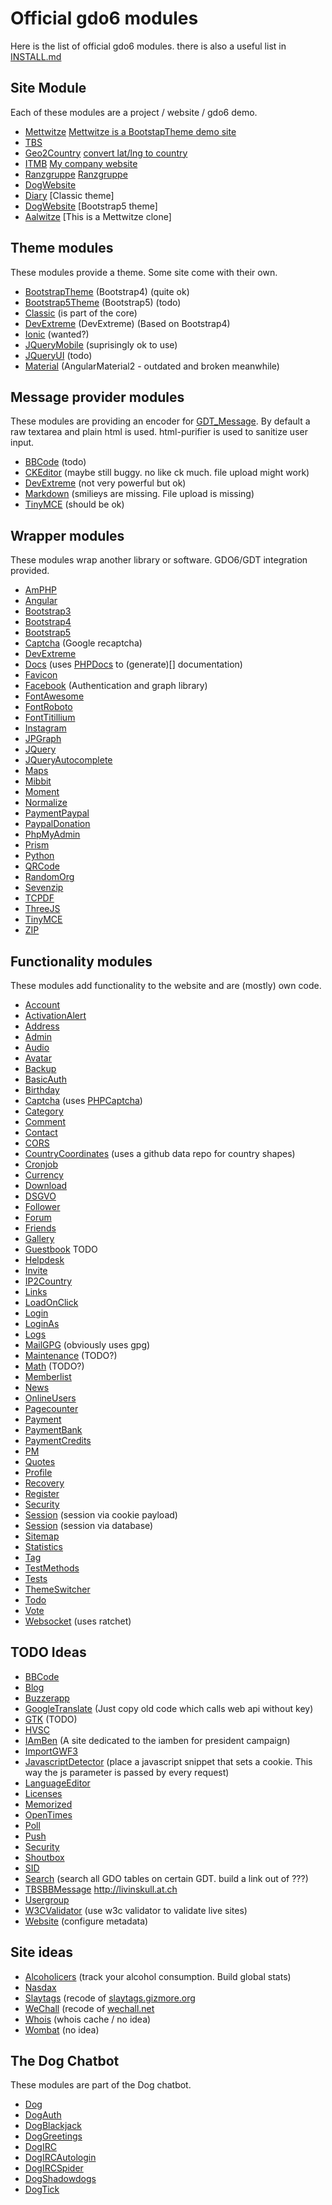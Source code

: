 # Official gdo6 modules

Here is the list of official gdo6 modules.
there is also a useful list in [INSTALL.md](https://github.com/gizmore/gdo6/blob/master/DOCS/INSTALL.md)


## Site Module

Each of these modules are a project / website / gdo6 demo.

 - [Mettwitze](https://github.com/gizmore/gdo6-mettwitze) [Mettwitze is a BootstapTheme demo site](https://mettwitze.gizmore.org)
 - [TBS](https://github.com/gizmore/gdo6-tbs)
 - [Geo2Country](https://github.com/gizmore/gdo6-geo2country) [convert lat/lng to country](http://geo2country.gizmore.org)
 - [ITMB](https://github.com/gizmore/gdo6-itmb) [My company website](https://service.busch-peine.de)
 - [Ranzgruppe](https://github.com/gizmore/gdo6-ranzgruppe) [Ranzgruppe](https://ranzgruppe.com)
 - [DogWebsite](https://github.com/gizmore/gdo6-dog-website)
 - [Diary](https://diary.gizmore.org) [Classic theme]
 - [DogWebsite](https://dog.gizmore.org) [Bootstrap5 theme]
 - [Aalwitze](https://aalwitze.gizmore.org) [This is a Mettwitze clone]


## Theme modules

These modules provide a theme. Some site come with their own.

 - [BootstrapTheme](https://github.com/gizmore/gdo6-bootstrap-theme) (Bootstrap4) (quite ok)
 - [Bootstrap5Theme](https://github.com/gizmore/gdo6-bootstrap5-theme) (Bootstrap5) (todo)
 - [Classic]() (is part of the core)
 - [DevExtreme](https://github.com/gizmore/gdo6-dev-extreme) (DevExtreme) (Based on Bootstrap4)
 - [Ionic]() (wanted?)
 - [JQueryMobile](https://github.com/gizmore/gdo6-jquery-mobile) (suprisingly ok to use)
 - [JQueryUI](https://github.com/gizmore/gdo6-jquery-ui) (todo)
 - [Material](https://github.com/gizmore/gdo6-material) (AngularMaterial2 - outdated and broken meanwhile)


## Message provider modules

These modules are providing an encoder for [GDT_Message](https://github.com/gizmore/gdo6/blob/master/GDO/UI/GDT_Message.php). By default a raw textarea and plain html is used. html-purifier is used to sanitize user input.

 - [BBCode](https://github.com/gizmore/gdo6-bbcode) (todo)
 - [CKEditor](https://github.com/gizmore/gdo6-ckeditor) (maybe still buggy. no like ck much. file upload might work)
 - [DevExtreme](https://github.com/gizmore/gdo6-dev-extreme) (not very powerful but ok)
 - [Markdown](https://github.com/gizmore/gdo6-markdown) (smilieys are missing. File upload is missing)
 - [TinyMCE](https://github.com/gizmore/gdo6-tinymce) (should be ok)
 

## Wrapper modules

These modules wrap another library or software. GDO6/GDT integration provided.

 - [AmPHP](https://github.com/gizmore/gdo6-amphp)
 - [Angular](https://github.com/gizmore/gdo6-angular)
 - [Bootstrap3](https://github.com/gizmore/gdo6-bootstrap3)
 - [Bootstrap4](https://github.com/gizmore/gdo6-bootstrap)
 - [Bootstrap5](https://github.com/gizmore/gdo6-bootstrap5)
 - [Captcha](https://github.com/gizmore/gdo6-recaptcha2) (Google recaptcha)
 - [DevExtreme](https://github.com/gizmore/gdo6-dev-extreme)
 - [Docs](https://github.com/gizmore/gdo6-docs) (uses [PHPDocs](https://phpdoc.org/) to (generate)[] documentation)
 - [Favicon](https://github.com/gizmore/gdo6-favicon)
 - [Facebook](https://github.com/gizmore/gdo6-facebook) (Authentication and graph library)
 - [FontAwesome](https://github.com/gizmore/gdo6-font-awesome)
 - [FontRoboto](https://github.com/gizmore/gdo6-font-roboto)
 - [FontTitillium](https://github.com/gizmore/gdo6-font-titillium)
 - [Instagram](https://github.com/gizmore/gdo6-instagram)
 - [JPGraph](https://github.com/gizmore/gdo6-jpgraph)
 - [JQuery](https://github.com/gizmore/gdo6-jquery)
 - [JQueryAutocomplete](https://github.com/gizmore/gdo6-jquery-autocomplete)
 - [Maps](https://github.com/gizmore/gdo6-maps)
 - [Mibbit](https://github.com/gizmore/gdo6-mibbit)
 - [Moment](https://github.com/gizmore/gdo6-moment)
 - [Normalize](https://github.com/gizmore/gdo6-normalize)
 - [PaymentPaypal](https://github.com/gizmore/gdo6-payment-paypal)
 - [PaypalDonation](https://github.com/gizmore/gdo6-paypal-donation)
 - [PhpMyAdmin](https://github.com/gizmore/gdo6-pma)
 - [Prism](https://github.com/gizmore/gdo6-prism)
 - [Python](https://github.com/gizmore/gdo6-python)
 - [QRCode](https://github.com/gizmore/gdo6-qrcode)
 - [RandomOrg](https://github.com/gizmore/gdo6-random-org)
 - [Sevenzip](https://github.com/gizmore/gdo6-sevenzip)
 - [TCPDF](https://github.com/gizmore/gdo6-tcpdf)
 - [ThreeJS](https://github.com/gizmore/gdo6-three-js)
 - [TinyMCE](https://github.com/gizmore/gdo6-tinymce)
 - [ZIP](https://github.com/gizmore/gdo6-zip)


## Functionality modules

These modules add functionality to the website and are (mostly) own code.

 - [Account](https://github.com/gizmore/gdo6-account)
 - [ActivationAlert](https://github.com/gizmore/gdo6-activation-alert)
 - [Address](https://github.com/gizmore/gdo6-address)
 - [Admin](https://github.com/gizmore/gdo6-admin)
 - [Audio](https://github.com/gizmore/gdo6-audio)
 - [Avatar](https://github.com/gizmore/gdo6-avatar)
 - [Backup](https://github.com/gizmore/gdo6-backup)
 - [BasicAuth](https://github.com/gizmore/gdo6-basic-auth)
 - [Birthday](https://github.com/gizmore/gdo6-birthday)
 - [Captcha](https://github.com/gizmore/gdo6-captcha) (uses [PHPCaptcha](http://google.com?q=PHPCaptcha))
 - [Category](https://github.com/gizmore/gdo6-category)
 - [Comment](https://github.com/gizmore/gdo6-comment)
 - [Contact](https://github.com/gizmore/gdo6-contact)
 - [CORS](https://github.com/gizmore/gdo6-cors)
 - [CountryCoordinates](https://github.com/gizmore/gdo6-country-coordinates) (uses a github data repo for country shapes)
 - [Cronjob](https://github.com/gizmore/gdo6-cronjob)
 - [Currency](https://github.com/gizmore/gdo6-currency)
 - [Download](https://github.com/gizmore/gdo6-download)
 - [DSGVO](https://github.com/gizmore/gdo6-dsgvo)
 - [Follower](https://github.com/gizmore/gdo6-follower)
 - [Forum](https://github.com/gizmore/gdo6-forum)
 - [Friends](https://github.com/gizmore/gdo6-friends)
 - [Gallery](https://github.com/gizmore/gdo6-gallery)
 - [Guestbook](https://github.com/gizmore/gdo6-guestbook) TODO
 - [Helpdesk](https://github.com/gizmore/gdo6-helpdesk)
 - [Invite](https://github.com/gizmore/gdo6-invite)
 - [IP2Country](https://github.com/gizmore/gdo6-ip2country)
 - [Links](https://github.com/gizmore/gdo6-links)
 - [LoadOnClick](https://github.com/gizmore/gdo6-load-on-click)
 - [Login](https://github.com/gizmore/gdo6-login)
 - [LoginAs](https://github.com/gizmore/gdo6-login-as)
 - [Logs](https://github.com/gizmore/gdo6-logs)
 - [MailGPG](https://github.com/gizmore/gdo6-mail-gpg) (obviously uses gpg)
 - [Maintenance](https://github.com/gizmore/gdo6-maintenance) (TODO?)
 - [Math](https://github.com/gizmore/gdo6-math) (TODO?)
 - [Memberlist](https://github.com/gizmore/gdo6-memberlist)
 - [News](https://github.com/gizmore/gdo6-news)
 - [OnlineUsers](https://github.com/gizmore/gdo6-online-users)
 - [Pagecounter](https://github.com/gizmore/gdo6-pagecounter)
 - [Payment](https://github.com/gizmore/gdo6-payment)
 - [PaymentBank](https://github.com/gizmore/gdo6-payment-bank)
 - [PaymentCredits](https://github.com/gizmore/gdo6-payment-credits)
 - [PM](https://github.com/gizmore/gdo6-pm)
 - [Quotes](https://github.com/gizmore/gdo6-quotes)
 - [Profile](https://github.com/gizmore/gdo6-profile)
 - [Recovery](https://github.com/gizmore/gdo6-recovery)
 - [Register](https://github.com/gizmore/gdo6-register)
 - [Security](https://github.com/gizmore/gdo6-security)
 - [Session](https://github.com/gizmore/gdo6-session-cookie) (session via cookie payload)
 - [Session](https://github.com/gizmore/gdo6-session-db) (session via database)
 - [Sitemap](https://github.com/gizmore/gdo6-sitemap)
 - [Statistics](https://github.com/gizmore/gdo6-statistics)
 - [Tag](https://github.com/gizmore/gdo6-tag)
 - [TestMethods](https://github.com/gizmore/gdo6-test-methods)
 - [Tests](https://github.com/gizmore/gdo6-tests)
 - [ThemeSwitcher](https://github.com/gizmore/gdo6-theme-switcher)
 - [Todo](https://github.com/gizmore/gdo6-todo)
 - [Vote](https://github.com/gizmore/gdo6-vote)
 - [Websocket](https://github.com/gizmore/gdo6-websocket) (uses ratchet)
 
 
## TODO Ideas

 - [BBCode](https://github.com/gizmore/gdo6-bbcode)
 - [Blog](https://github.com/gizmore/gdo6-blog)
 - [Buzzerapp](https://github.com/gizmore/gdo6-buzzerapp)
 - [GoogleTranslate](https://github.com/gizmore/gdo6-google-translate) (Just copy old code which calls web api without key)
 - [GTK](https://github.com/gizmore/gdo6-gtk) (TODO)
 - [HVSC](https://github.com/gizmore/gdo6-hvsc)
 - [IAmBen]() (A site dedicated to the iamben for president campaign)
 - [ImportGWF3](https://github.com/gizmore/gdo6-import-gwf3)
 - [JavascriptDetector]() (place a javascript snippet that sets a cookie. This way the js parameter is passed by every request)
 - [LanguageEditor](https://github.com/gizmore/gdo6-language-editor)
 - [Licenses](https://github.com/gizmore/gdo6-licenses)
 - [Memorized](https://github.com/gizmore/gdo6-memorized)
 - [OpenTimes](https://github.com/gizmore/gdo6-opentimes)
 - [Poll](https://github.com/gizmore/gdo6-poll)
 - [Push](https://github.com/gizmore/gdo6-push)
 - [Security](https://github.com/gizmore/gdo6-security)
 - [Shoutbox](https://github.com/gizmore/gdo6-shoutbox)
 - [SID](https://github.com/gizmore/gdo6-sid)
 - [Search]() (search all GDO tables on certain GDT. build a link out of ???)
 - [TBSBBMessage](https://github.com/gizmore/gdo6-tbs-bbmessage) http://livinskull.at.ch
 - [Usergroup](https://github.com/gizmore/gdo6-usergroup)
 - [W3CValidator](https://github.com/gizmore/gdo6-w3c-validator) (use w3c validator to validate live sites)
 - [Website](https://github.com/gizmore/gdo6-website) (configure metadata)


## Site ideas

 - [Alcoholicers](https://github.com/gizmore/gdo6-nasdax) (track your alcohol consumption. Build global stats)
 - [Nasdax](https://github.com/gizmore/gdo6-nasdax)
 - [Slaytags](https://github.com/gizmore/gdo6-slaytags) (recode of [slaytags.gizmore.org](http://slaytags.gizmore.org)
 - [WeChall](https://github.com/gizmore/gdo6-wechall) (recode of [wechall.net](https://www.wechall.net)
 - [Whois](https://github.com/gizmore/gdo6-whois) (whois cache / no idea)
 - [Wombat](https://github.com/gizmore/gdo6-wombat) (no idea)


## The Dog Chatbot

These modules are part of the Dog chatbot.

 - [Dog](https://github.com/gizmore/gdo6-dog)
 - [DogAuth](https://github.com/gizmore/gdo6-dog-auth)
 - [DogBlackjack](https://github.com/gizmore/gdo6-dog-blackjack)
 - [DogGreetings](https://github.com/gizmore/gdo6-dog-greetings)
 - [DogIRC](https://github.com/gizmore/gdo6-dog-irc)
 - [DogIRCAutologin](https://github.com/gizmore/gdo6-dog-irc-autologin)
 - [DogIRCSpider](https://github.com/gizmore/gdo6-dog-irc-spider)
 - [DogShadowdogs](https://github.com/gizmore/gdo6-dog-shadowdogs)
 - [DogTick](https://github.com/gizmore/gdo6-dog-tick)

